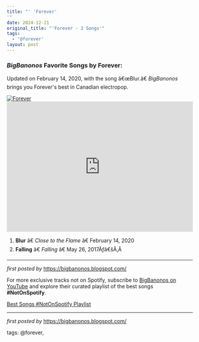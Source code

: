 ```yaml
---
title: "' 'Forever'
'"
date: 2024-12-21
original_title: "'Forever - 2 Songs'"
tags:
  - '@forever'
layout: post
---
```

<h3><em>BigBanonos</em> Favorite Songs by Forever:</h3> <p>Updated on February 14, 2020, with the song â€œBlur.â€ <em>BigBanonos</em> brings you Forever's best in Canadian electropop.</p> <!--Image-->
<div class="separator"> <a href="https://i0.wp.com/consafosmag.com/wp-content/uploads/2020/01/unnamed-38.jpg?resize=1200%2C961&ssl=1" > <img alt="Forever" src="https://i0.wp.com/consafosmag.com/wp-content/uploads/2020/01/unnamed-38.jpg?resize=1200%2C961&ssl=1" /> </a>
</div> <!--Spotify Playlist Embed-->
<iframe allow="autoplay; clipboard-write; encrypted-media; fullscreen; picture-in-picture" allowfullscreen="" frameborder="0" height="352" loading="lazy" src="https://open.spotify.com/embed/playlist/7mPWXcS4U9vxvcZXy6uYbt?utm_source=generator" width="100%"></iframe> <!--Song Listings-->
<ol> <li><strong>Blur</strong> â€ <em>Close to the Flame</em> â€ February 14, 2020</li> <li><strong>Falling</strong> â€ <em>Falling</em> â€ May 26, 2017Ãƒâ€šÃ‚Â </li></ol> <hr /> <p><em>first posted by</em> <a href="https://bigbanonos.blogspot.com/" rel="noopener" target="_new">https://bigbanonos.blogspot.com/</a></p>


<!--Subscribe and Playlist Links-->
<div>
    <p>For more exclusive tracks not on Spotify, subscribe to <a href="https://www.youtube.com/@BigBanonos" target="_blank">BigBanonos on YouTube</a> and explore their curated playlist of the best songs <strong>#NotOnSpotify</strong>.</p>
    <p><a href="https://www.youtube.com/playlist?list=PLtuNtuTatqI0kFahUCbtbfenC_ET5O_tr" target="_blank">Best Songs #NotOnSpotify Playlist<br /></a></p></div>

<hr />

<p><em>first posted by</em> <a href="https://bigbanonos.blogspot.com/" rel="noopener" target="_new">https://bigbanonos.blogspot.com/</a></p>

<p>tags: @forever,</p>
